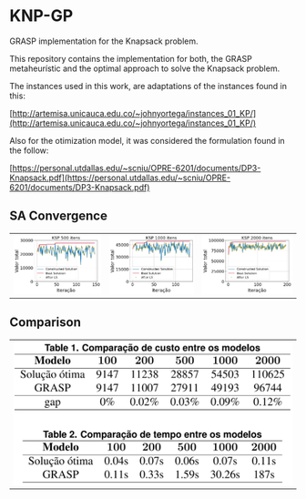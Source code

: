 # KNP-GP
GRASP implementation for the Knapsack problem.



This repository contains the implementation for both, the GRASP metaheurístic and the optimal approach to solve the Knapsack problem.

The instances used in this work, are adaptations of the instances found in this:

[http://artemisa.unicauca.edu.co/~johnyortega/instances_01_KP/](http://artemisa.unicauca.edu.co/~johnyortega/instances_01_KP/)

Also for the otimization model, it was considered the formulation found in the follow:

[https://personal.utdallas.edu/~scniu/OPRE-6201/documents/DP3-Knapsack.pdf](https://personal.utdallas.edu/~scniu/OPRE-6201/documents/DP3-Knapsack.pdf)

## SA Convergence
<table>
  <tr>
    <td><img src="plots/1_500_1000_1.png"></td>
    <td><img src="plots/1_1000_1000_1.png"></td>
    <td><img src="plots/1_2000_1000_1.png"></td>
  </tr>
</table>

## Comparison
<table>
  <tr>
    <td><img src="plots/comparison.png"></td>
  </tr>
</table>